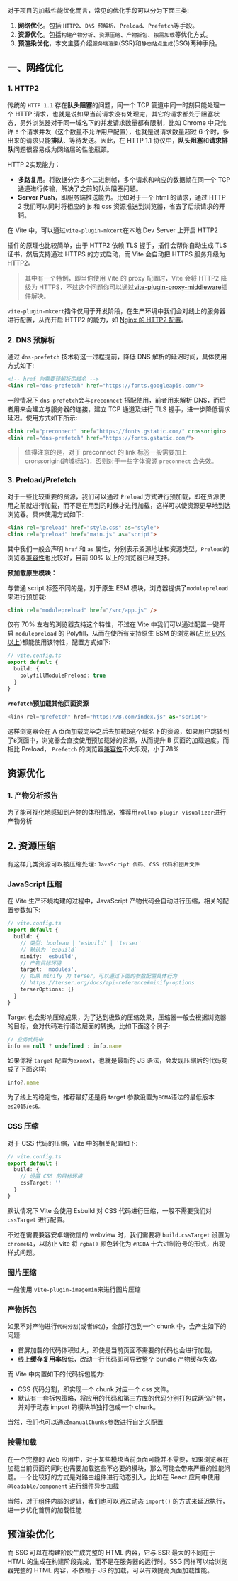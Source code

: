 对于项目的加载性能优化而言，常见的优化手段可以分为下面三类:

1. **网络优化**。包括 `HTTP2`、`DNS 预解析`、`Preload`、`Prefetch`等手段。
2. **资源优化**。包括`构建产物分析`、`资源压缩`、`产物拆包`、`按需加载`等优化方式。
3. **预渲染优化**，本文主要介绍`服务端渲染`(SSR)和`静态站点生成`(SSG)两种手段。

## 一、网络优化

### 1. HTTP2

传统的 `HTTP 1.1` 存在**队头阻塞**的问题，同一个 TCP 管道中同一时刻只能处理一个 HTTP 请求，也就是说如果当前请求没有处理完，其它的请求都处于阻塞状态，另外浏览器对于同一域名下的并发请求数量都有限制，比如 Chrome 中只允许 `6` 个请求并发（这个数量不允许用户配置），也就是说请求数量超过 6 个时，多出来的请求只能**排队**、等待发送。因此，在 HTTP 1.1 协议中，**队头阻塞**和**请求排队**问题很容易成为网络层的性能瓶颈。

HTTP 2实现能力：

- **多路复用**。将数据分为多个二进制帧，多个请求和响应的数据帧在同一个 TCP 通道进行传输，解决了之前的队头阻塞问题。
- **Server Push**，即服务端推送能力。比如对于一个 html 的请求，通过 HTTP 2 我们可以同时将相应的 js 和 css 资源推送到浏览器，省去了后续请求的开销。

在 Vite 中，可以通过`vite-plugin-mkcert`在本地 Dev Server 上开启 HTTP2

插件的原理也比较简单，由于 HTTP2 依赖 TLS 握手，插件会帮你自动生成 TLS 证书，然后支持通过 HTTPS 的方式启动，而 Vite 会自动把 HTTPS 服务升级为 HTTP2。

> 其中有一个特例，即当你使用 Vite 的 proxy 配置时，Vite 会将 HTTP2 降级为 HTTPS，不过这个问题你可以通过[vite-plugin-proxy-middleware](https://link.juejin.cn/?target=https%3A%2F%2Fgithub.com%2Fwilliamyorkl%2Fvite-plugin-proxy-middleware)插件解决。

`vite-plugin-mkcert`插件仅用于开发阶段，在生产环境中我们会对线上的服务器进行配置，从而开启 HTTP2 的能力，如 [Nginx 的 HTTP2 配置](http://nginx.org/en/docs/http/ngx_http_v2_module.html)。

### 2. DNS 预解析

通过 `dns-prefetch` 技术将这一过程提前，降低 DNS 解析的延迟时间，具体使用方式如下:

```html
<!-- href 为需要预解析的域名 -->
<link rel="dns-prefetch" href="https://fonts.googleapis.com/"> 
```

一般情况下 `dns-prefetch`会与`preconnect` 搭配使用，前者用来解析 DNS，而后者用来会建立与服务器的连接，建立 TCP 通道及进行 TLS 握手，进一步降低请求延迟。使用方式如下所示:

```html
<link rel="preconnect" href="https://fonts.gstatic.com/" crossorigin>
<link rel="dns-prefetch" href="https://fonts.gstatic.com/">
```

> 值得注意的是，对于 preconnect 的 link 标签一般需要加上 crorssorigin(跨域标识)，否则对于一些字体资源 `preconnect` 会失效。

### 3. Preload/Prefetch

对于一些比较重要的资源，我们可以通过 `Preload` 方式进行预加载，即在资源使用之前就进行加载，而不是在用到的时候才进行加载，这样可以使资源更早地到达浏览器。具体使用方式如下:

```html
<link rel="preload" href="style.css" as="style">
<link rel="preload" href="main.js" as="script">
```

其中我们一般会声明 `href` 和 `as` 属性，分别表示资源地址和资源类型。`Preload`的浏览器[兼容性](https://link.juejin.cn/?target=https%3A%2F%2Fcaniuse.com%2F%3Fsearch%3Dpreload)也比较好，目前 90% 以上的浏览器已经支持。

**预加载原生模块：**

与普通 script 标签不同的是，对于原生 ESM 模块，浏览器提供了`modulepreload`来进行预加载:

```html
<link rel="modulepreload" href="/src/app.js" />
```

仅有 70% 左右的浏览器支持这个特性，不过在 Vite 中我们可以通过配置一键开启 `modulepreload` 的 Polyfill，从而在使所有支持原生 ESM 的浏览器([占比 90% 以上](https://link.juejin.cn/?target=https%3A%2F%2Fcaniuse.com%2F%3Fsearch%3Dtype%3D%22%20module%22))都能使用该特性，配置方式如下:

```ts
// vite.config.ts
export default {
  build: {
    polyfillModulePreload: true
  }
}
```

**`Prefetch`预加载其他页面资源** 

```ts
<link rel="prefetch" href="https://B.com/index.js" as="script">
```

这样浏览器会在 A 页面加载完毕之后去加载`B`这个域名下的资源，如果用户跳转到了`B`页面中，浏览器会直接使用预加载好的资源，从而提升 B 页面的加载速度。而相比 Preload， `Prefetch` 的浏览器[兼容性](https://link.juejin.cn/?target=https%3A%2F%2Fcaniuse.com%2F%3Fsearch%3Dprefetch)不太乐观，小于78%

## 资源优化

### 1. 产物分析报告

为了能可视化地感知到产物的体积情况，推荐用`rollup-plugin-visualizer`进行产物分析

## 2. 资源压缩

有这样几类资源可以被压缩处理: `JavaScript 代码`、`CSS 代码`和`图片文件`

### JavaScript 压缩

在 Vite 生产环境构建的过程中，JavaScript 产物代码会自动进行压缩，相关的配置参数如下:

```ts
// vite.config.ts
export default {
  build: {
    // 类型: boolean | 'esbuild' | 'terser'
    // 默认为 `esbuild`
    minify: 'esbuild',
    // 产物目标环境
    target: 'modules',
    // 如果 minify 为 terser，可以通过下面的参数配置具体行为
    // https://terser.org/docs/api-reference#minify-options
    terserOptions: {}
  }
}
```

Target 也会影响压缩成果，为了达到极致的压缩效果，压缩器一般会根据浏览器的目标，会对代码进行语法层面的转换，比如下面这个例子:

```ts
// 业务代码中
info == null ? undefined : info.name
```

如果你将 `target` 配置为`exnext`，也就是最新的 JS 语法，会发现压缩后的代码变成了下面这样:

```ts
info?.name
```

为了线上的稳定性，推荐最好还是将 target 参数设置为`ECMA`语法的最低版本`es2015`/`es6`。

### CSS 压缩

对于 CSS 代码的压缩，Vite 中的相关配置如下:

```ts
// vite.config.ts
export default {
  build: {
    // 设置 CSS 的目标环境
    cssTarget: ''
  }
}
```

默认情况下 Vite 会使用 Esbuild 对 CSS 代码进行压缩，一般不需要我们对 `cssTarget` 进行配置。

不过在需要兼容安卓端微信的 webview 时，我们需要将 `build.cssTarget` 设置为 `chrome61`，以防止 vite 将 `rgba()` 颜色转化为 `#RGBA` 十六进制符号的形式，出现样式问题。

### 图片压缩

一般使用 `vite-plugin-imagemin`来进行图片压缩

### 产物拆包

如果不对产物进行`代码分割`(或者`拆包`)，全部打包到一个 chunk 中，会产生如下的问题:

- 首屏加载的代码体积过大，即使是当前页面不需要的代码也会进行加载。
- 线上**缓存复用率**极低，改动一行代码即可导致整个 bundle 产物缓存失效。

而 Vite 中内置如下的代码拆包能力:

- CSS 代码分割，即实现一个 chunk 对应一个 css 文件。
- 默认有一套拆包策略，将应用的代码和第三方库的代码分别打包成两份产物，并对于动态 import 的模块单独打包成一个 chunk。

当然，我们也可以通过`manualChunks`参数进行自定义配置

### 按需加载

在一个完整的 Web 应用中，对于某些模块当前页面可能并不需要，如果浏览器在加载当前页面的同时也需要加载这些不必要的模块，那么可能会带来严重的性能问题。一个比较好的方式是对路由组件进行动态引入，比如在 React 应用中使用 `@loadable/component` 进行组件异步加载

当然，对于组件内部的逻辑，我们也可以通过动态 `import()` 的方式来延迟执行，进一步优化首屏的加载性能

## 预渲染优化

而 SSG 可以在构建阶段生成完整的 HTML 内容，它与 SSR 最大的不同在于 HTML 的生成在构建阶段完成，而不是在服务器的运行时。SSG 同样可以给浏览器完整的 HTML 内容，不依赖于 JS 的加载，可以有效提高页面加载性能。